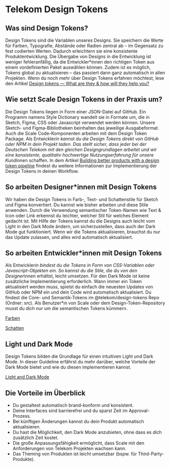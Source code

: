 # Telekom Design Tokens

## Was sind Design Tokens?

Design Tokens sind die Variablen unseres Designs. Sie speichern die Werte für Farben, Typografie, Abstände oder Radien zentral ab – im Gegensatz zu fest codierten Werten. Dadurch erleichtern sie eine konsistente Produktentwicklung. Die Übergabe von Designs in die Entwicklung ist weniger fehleranfällig, da die Entwickler\*innen den richtigen Token aus einem vordefinierten Paket auswählen können. Zudem ist es möglich, Tokens global zu aktualisieren – das passiert dann ganz automatisch in allen Projekten. Wenn du noch mehr über Design Tokens erfahren möchtest, lese den Artikel <a href="https://lukasoppermann.medium.com/design-tokens-what-are-they-how-will-they-help-you-b73f80f602ab" target="_blank" rel="noopener noreferrer">Design tokens — What are they & how will they help you?</a>

## Wie setzt Scale Design Tokens in der Praxis um?

Die Design Tokens liegen in Form einer JSON-Datei auf GitHub. Ein Programm namens Style Dictionary wandelt sie in Formate um, die in Sketch, Figma, CSS oder Javascript verwendet werden können. Unsere Sketch- und Figma-Bibliotheken beinhalten das jeweilige Ausgabeformat. Auch die Scale Code-Komponenten arbeiten mit dem Design Token Package. Als Entwickler*in kannst du die Design Tokens direkt von GitHub oder NPM in dein Projekt laden. Das stellt sicher, dass jeder bei der Deutschen Telekom mit den gleichen Designgrundlagen arbeitet und wir eine konsistente, qualitativ hochwertige Nutzungserfahrung für unsere Kund*innen schaffen. In dem Artikel [Building better products with a design token pipeline](https://uxdesign.cc/building-better-products-with-the-design-token-pipeline-faa86aa068e8) findest du weitere Informationen zur Implementierung der Design Tokens in deinen Workflow.

## So arbeiten Designer\*innen mit Design Tokens

Wir haben die Design Tokens in Farb-, Text- und Schattenstile für Sketch und Figma konvertiert. Du kannst wie bisher arbeiten und diese Stile anwenden. Durch die Verwendung semantischer Token-Namen wie Text & Icon oder Link erkennst du leichter, welcher Stil für welches Element gedacht ist. Mit Hilfe der Tokens kannst du die Designs auch leicht vom Light in den Dark Mode ändern, um sicherzustellen, dass auch der Dark Mode gut funktioniert. Wenn wir die Tokens aktualisieren, brauchst du nur das Update zulassen, und alles wird automatisch aktualisiert.

## So arbeiten Entwickler\*innen mit Design Tokens

Als Entwickler*in bindest du die Tokens in Form von CSS-Variablen oder Javascript-Objekten ein. So kannst du die Stile, die du von den Designer*innen erhältst, leicht umsetzen. Für den Dark Mode ist keine zusätzliche Implementierung erforderlich. Wann immer ein Token aktualisiert werden muss, spielst du einfach die neuesten Updates von GitHub oder NPM ein und dein Code wird automatisch aktualisiert. Du findest die Core- und Semantik-Tokens im @telekom/design-tokens Repo (Ordner: src). Als Benutzer\*in von Scale oder dem Design-Token-Repository musst du dich nur um die semantischen Tokens kümmern.

[Farben](.?path=/docs/guidelines-colors--page)

[Schatten](./?path=/docs/guidelines-shadows--page)

## Light und Dark Mode

Design Tokens bilden die Grundlage für einen intuitiven Light und Dark Mode. In dieser Guideline erfährst du mehr darüber, welche Vorteile der Dark Mode bietet und wie du diesen implementieren kannst.

[Light and Dark Mode](./?path=/docs/guidelines-light-and-dark-mode--page)

## Die Vorteile im Überblick

- Du gestaltest automatisch brand-konform und konsistent.
- Deine Interfaces sind barrierefrei und du sparst Zeit im Approval-Prozess.
- Bei künftigen Änderungen kannst du dein Produkt automatisch aktualisieren.
- Du hast die Möglichkeit, den Dark Mode anzubieten, ohne dass es dich zusätzlich Zeit kostet.
- Die große Anpassungsfähigkeit ermöglicht, dass Scale mit den Anforderungen von Telekom Projekten wachsen kann.
- Das Theming von Produkten ist leicht umsetzbar (bspw. für Third-Party-Produkte).

